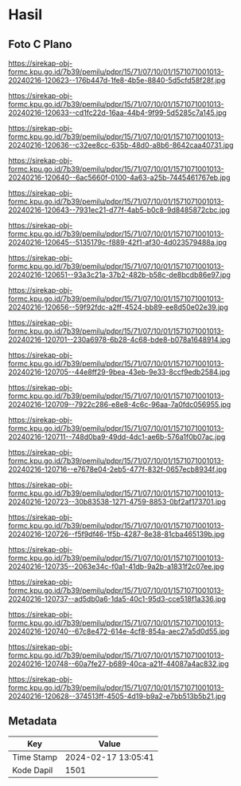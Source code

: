 # Hasil

## Foto C Plano

https://sirekap-obj-formc.kpu.go.id/7b39/pemilu/pdpr/15/71/07/10/01/1571071001013-20240216-120623--176b447d-1fe8-4b5e-8840-5d5cfd58f28f.jpg

https://sirekap-obj-formc.kpu.go.id/7b39/pemilu/pdpr/15/71/07/10/01/1571071001013-20240216-120633--cd1fc22d-16aa-44b4-9f99-5d5285c7a145.jpg

https://sirekap-obj-formc.kpu.go.id/7b39/pemilu/pdpr/15/71/07/10/01/1571071001013-20240216-120636--c32ee8cc-635b-48d0-a8b6-8642caa40731.jpg

https://sirekap-obj-formc.kpu.go.id/7b39/pemilu/pdpr/15/71/07/10/01/1571071001013-20240216-120640--6ac5660f-0100-4a63-a25b-7445461767eb.jpg

https://sirekap-obj-formc.kpu.go.id/7b39/pemilu/pdpr/15/71/07/10/01/1571071001013-20240216-120643--7931ec21-d77f-4ab5-b0c8-9d8485872cbc.jpg

https://sirekap-obj-formc.kpu.go.id/7b39/pemilu/pdpr/15/71/07/10/01/1571071001013-20240216-120645--5135179c-f889-42f1-af30-4d023579488a.jpg

https://sirekap-obj-formc.kpu.go.id/7b39/pemilu/pdpr/15/71/07/10/01/1571071001013-20240216-120651--93a3c21a-37b2-482b-b58c-de8bcdb86e97.jpg

https://sirekap-obj-formc.kpu.go.id/7b39/pemilu/pdpr/15/71/07/10/01/1571071001013-20240216-120656--59f92fdc-a2ff-4524-bb89-ee8d50e02e39.jpg

https://sirekap-obj-formc.kpu.go.id/7b39/pemilu/pdpr/15/71/07/10/01/1571071001013-20240216-120701--230a6978-6b28-4c68-bde8-b078a1648914.jpg

https://sirekap-obj-formc.kpu.go.id/7b39/pemilu/pdpr/15/71/07/10/01/1571071001013-20240216-120705--44e8ff29-9bea-43eb-9e33-8ccf9edb2584.jpg

https://sirekap-obj-formc.kpu.go.id/7b39/pemilu/pdpr/15/71/07/10/01/1571071001013-20240216-120709--7922c286-e8e8-4c6c-96aa-7a0fdc056955.jpg

https://sirekap-obj-formc.kpu.go.id/7b39/pemilu/pdpr/15/71/07/10/01/1571071001013-20240216-120711--748d0ba9-49dd-4dc1-ae6b-576a1f0b07ac.jpg

https://sirekap-obj-formc.kpu.go.id/7b39/pemilu/pdpr/15/71/07/10/01/1571071001013-20240216-120716--e7678e04-2eb5-477f-832f-0657ecb8934f.jpg

https://sirekap-obj-formc.kpu.go.id/7b39/pemilu/pdpr/15/71/07/10/01/1571071001013-20240216-120723--30b83538-1271-4759-8853-0bf2af173701.jpg

https://sirekap-obj-formc.kpu.go.id/7b39/pemilu/pdpr/15/71/07/10/01/1571071001013-20240216-120726--f5f9df46-1f5b-4287-8e38-81cba465139b.jpg

https://sirekap-obj-formc.kpu.go.id/7b39/pemilu/pdpr/15/71/07/10/01/1571071001013-20240216-120735--2063e34c-f0a1-41db-9a2b-a1831f2c07ee.jpg

https://sirekap-obj-formc.kpu.go.id/7b39/pemilu/pdpr/15/71/07/10/01/1571071001013-20240216-120737--ad5db0a6-1da5-40c1-95d3-cce518f1a336.jpg

https://sirekap-obj-formc.kpu.go.id/7b39/pemilu/pdpr/15/71/07/10/01/1571071001013-20240216-120740--67c8e472-614e-4cf8-854a-aec27a5d0d55.jpg

https://sirekap-obj-formc.kpu.go.id/7b39/pemilu/pdpr/15/71/07/10/01/1571071001013-20240216-120748--60a7fe27-b689-40ca-a21f-44087a4ac832.jpg

https://sirekap-obj-formc.kpu.go.id/7b39/pemilu/pdpr/15/71/07/10/01/1571071001013-20240216-120628--374513ff-4505-4d19-b9a2-e7bb513b5b21.jpg


## Metadata

| Key        | Value               |
| ---------- | ------------------- |
| Time Stamp | 2024-02-17 13:05:41 |
| Kode Dapil | 1501                |



